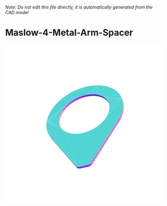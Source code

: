 ###### Note: Do not edit this file directly, it is automatically generated from the CAD model

# Maslow-4-Metal-Arm-Spacer

![](/project.svg)

